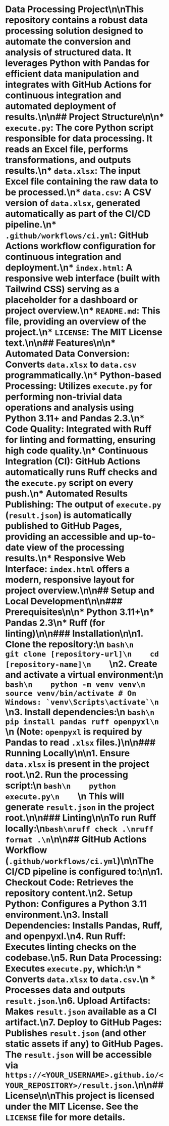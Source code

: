 # Data Processing Project\n\nThis repository contains a robust data processing solution designed to automate the conversion and analysis of structured data. It leverages Python with Pandas for efficient data manipulation and integrates with GitHub Actions for continuous integration and automated deployment of results.\n\n## Project Structure\n\n*   `execute.py`: The core Python script responsible for data processing. It reads an Excel file, performs transformations, and outputs results.\n*   `data.xlsx`: The input Excel file containing the raw data to be processed.\n*   `data.csv`: A CSV version of `data.xlsx`, generated automatically as part of the CI/CD pipeline.\n*   `.github/workflows/ci.yml`: GitHub Actions workflow configuration for continuous integration and deployment.\n*   `index.html`: A responsive web interface (built with Tailwind CSS) serving as a placeholder for a dashboard or project overview.\n*   `README.md`: This file, providing an overview of the project.\n*   `LICENSE`: The MIT License text.\n\n## Features\n\n*   **Automated Data Conversion**: Converts `data.xlsx` to `data.csv` programmatically.\n*   **Python-based Processing**: Utilizes `execute.py` for performing non-trivial data operations and analysis using Python 3.11+ and Pandas 2.3.\n*   **Code Quality**: Integrated with Ruff for linting and formatting, ensuring high code quality.\n*   **Continuous Integration (CI)**: GitHub Actions automatically runs Ruff checks and the `execute.py` script on every push.\n*   **Automated Results Publishing**: The output of `execute.py` (`result.json`) is automatically published to GitHub Pages, providing an accessible and up-to-date view of the processing results.\n*   **Responsive Web Interface**: `index.html` offers a modern, responsive layout for project overview.\n\n## Setup and Local Development\n\n### Prerequisites\n\n*   Python 3.11+\n*   Pandas 2.3\n*   Ruff (for linting)\n\n### Installation\n\n1.  Clone the repository:\n    ```bash\n    git clone [repository-url]\n    cd [repository-name]\n    ```\n2.  Create and activate a virtual environment:\n    ```bash\n    python -m venv venv\n    source venv/bin/activate # On Windows: `venv\Scripts\activate`\n    ```\n3.  Install dependencies:\n    ```bash\n    pip install pandas ruff openpyxl\n    ```\n    (Note: `openpyxl` is required by Pandas to read `.xlsx` files.)\n\n### Running Locally\n\n1.  Ensure `data.xlsx` is present in the project root.\n2.  Run the processing script:\n    ```bash\n    python execute.py\n    ```\n    This will generate `result.json` in the project root.\n\n### Linting\n\nTo run Ruff locally:\n```bash\nruff check .\nruff format .\n```\n\n## GitHub Actions Workflow (`.github/workflows/ci.yml`)\n\nThe CI/CD pipeline is configured to:\n\n1.  **Checkout Code**: Retrieves the repository content.\n2.  **Setup Python**: Configures a Python 3.11 environment.\n3.  **Install Dependencies**: Installs Pandas, Ruff, and openpyxl.\n4.  **Run Ruff**: Executes linting checks on the codebase.\n5.  **Run Data Processing**: Executes `execute.py`, which:\n    *   Converts `data.xlsx` to `data.csv`.\n    *   Processes data and outputs `result.json`.\n6.  **Upload Artifacts**: Makes `result.json` available as a CI artifact.\n7.  **Deploy to GitHub Pages**: Publishes `result.json` (and other static assets if any) to GitHub Pages. The `result.json` will be accessible via `https://<YOUR_USERNAME>.github.io/<YOUR_REPOSITORY>/result.json`.\n\n## License\n\nThis project is licensed under the MIT License. See the `LICENSE` file for more details.
